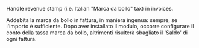 Handle revenue stamp (i.e. Italian "Marca da bollo" tax) in invoices.

Addebita la marca da bollo in fattura, in maniera ingenua: sempre, se l'importo è sufficiente.
Dopo aver installato il modulo, occorre configurare il conto della tassa marca da bollo, altrimenti
risulterà sbagliato il 'Saldo' di ogni fattura.
